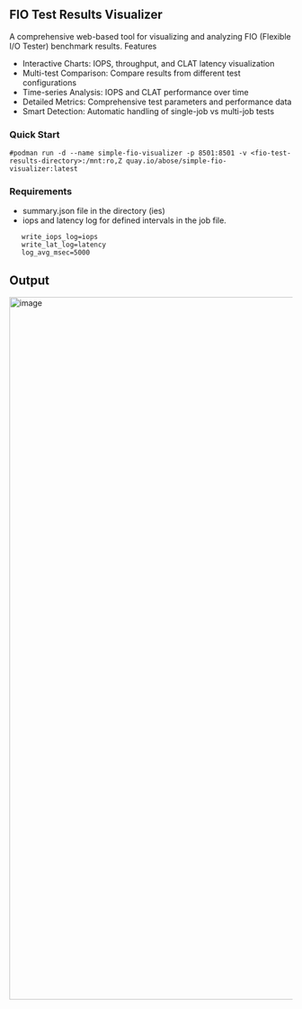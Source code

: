 ## FIO Test Results Visualizer 

A comprehensive web-based tool for visualizing and analyzing FIO (Flexible I/O Tester) benchmark results. 
Features 
 - Interactive Charts: IOPS, throughput, and CLAT latency visualization
 - Multi-test Comparison: Compare results from different test configurations
 - Time-series Analysis: IOPS and CLAT performance over time
 - Detailed Metrics: Comprehensive test parameters and performance data
 - Smart Detection: Automatic handling of single-job vs multi-job tests

### Quick Start 
```
#podman run -d --name simple-fio-visualizer -p 8501:8501 -v <fio-test-results-directory>:/mnt:ro,Z quay.io/abose/simple-fio-visualizer:latest
```

### Requirements
 - summary.json file in the directory (ies)
 - iops and latency log for defined intervals in the job file.
```
   write_iops_log=iops
   write_lat_log=latency
   log_avg_msec=5000
```

## Output
<img width="1253" height="1250" alt="image" src="https://github.com/user-attachments/assets/511c0355-e59f-4e6a-8c5a-43b16e083f59" />
